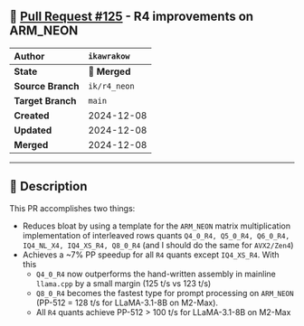 ## 🔀 [Pull Request #125](https://github.com/ikawrakow/ik_llama.cpp/pull/125) - R4 improvements on ARM_NEON

| **Author** | `ikawrakow` |
| :--- | :--- |
| **State** | 🔀 **Merged** |
| **Source Branch** | `ik/r4_neon` |
| **Target Branch** | `main` |
| **Created** | 2024-12-08 |
| **Updated** | 2024-12-08 |
| **Merged** | 2024-12-08 |

---

## 📄 Description

This PR accomplishes two things:
* Reduces bloat by using a template for the `ARM_NEON` matrix multiplication implementation of interleaved rows quants `Q4_0_R4, Q5_0_R4, Q6_0_R4, IQ4_NL_X4, IQ4_XS_R4, Q8_0_R4` (and I should do the same for `AVX2/Zen4`)
* Achieves a ~7% PP speedup for all `R4` quants except `IQ4_XS_R4`. With this
  - `Q4_0_R4` now outperforms the hand-written assembly in mainline `llama.cpp` by a small margin (125 t/s vs 123 t/s)
  - `Q8_0_R4` becomes the fastest type for prompt processing on `ARM_NEON` (PP-512 = 128 t/s for LLaMA-3.1-8B on M2-Max).
  - All `R4` quants achieve PP-512 > 100 t/s for LLaMA-3.1-8B on M2-Max